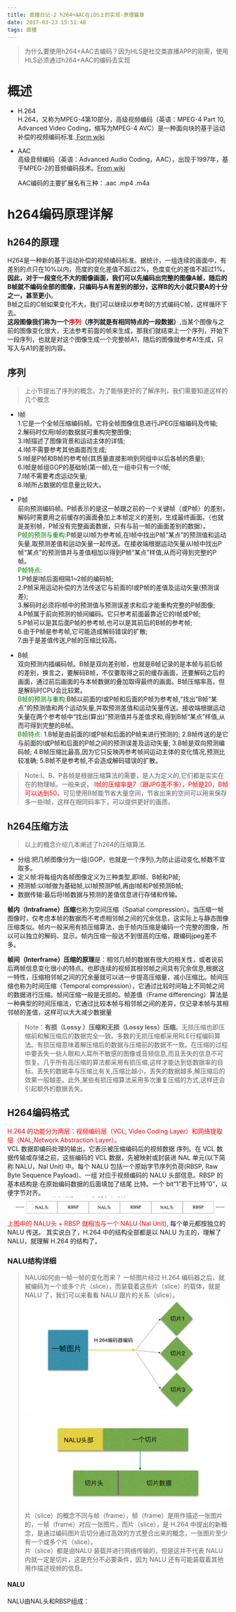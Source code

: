 ```yaml
---
title: 直播日记-2 h264+AAC在iOS上的实现-原理篇章
date: 2017-03-23 15:51:48
tags: 直播
---
```

>为什么要使用h264+AAC去编码？因为HLS是社交类直播APP的刚需，使用HLS必须通过h264+AAC的编码去实现


# 概述
-  H.264<br>
H.264，又称为MPEG-4第10部分，高级视频编码（英语：MPEG-4 Part 10, Advanced Video Coding，缩写为MPEG-4 AVC）是一种面向块的基于运动补偿的视频编码标准.[ Form wiki ](https://zh.wikipedia.org/wiki/H.264/MPEG-4_AVC)

-  AAC<br>
高级音频编码（英语：Advanced Audio Coding，AAC），出现于1997年，基于MPEG-2的音频编码技术。[From wiki](https://zh.wikipedia.org/wiki/%E9%80%B2%E9%9A%8E%E9%9F%B3%E8%A8%8A%E7%B7%A8%E7%A2%BC)

	AAC编码的主要扩展名有三种：.aac .mp4 .m4a

# h264编码原理详解
## h264的原理
H264是一种新的基于运动补偿的视频编码标准。据统计，一组连续的画面中，有差别的点只在10%以内，亮度的变化差值不超过2%，色度变化的差值不超过1%。<br>**因此，对于一段变化不大的图像画面，我们可以先编码出完整的图像A帧，随后的B帧就不编码全部的图像，只编码与A有差别的部分，这样B的大小就只要A的十分之一，甚至更小**。<br>
B帧之后的C帧如果变化不大，我们可以继续以参考B的方式编码C帧，这样循环下去。<br>
**这段图像我们称为一个<font color= 'red'>序列</font>（序列就是有相同特点的一段数据）**,当某个图像与之前的图像变化很大，无法参考前面的帧来生成，那我们就结束上一个序列，开始下一段序列，也就是对这个图像生成一个完整帧A1，随后的图像就参考A1生成，只写入与A1的差别内容。

## 序列
>上小节提出了序列的概念。为了能够更好的了解序列，我们需要知道这样的几个概念

-  I帧 <br>
1.它是一个全帧压缩编码帧。它将全帧图像信息进行JPEG压缩编码及传输; <br>
2.解码时仅用I帧的数据就可重构完整图像; <br>
3.I帧描述了图像背景和运动主体的详情;<br>
4.I帧不需要参考其他画面而生成; <br>
5.I帧是P帧和B帧的参考帧(其质量直接影响到同组中以后各帧的质量); <br>
6.I帧是帧组GOP的基础帧(第一帧),在一组中只有一个I帧; <br>
7.I帧不需要考虑运动矢量; <br>
8.I帧所占数据的信息量比较大。<br>

-  P帧<br>
前向预测编码帧。P帧表示的是这一帧跟之前的一个关键帧（或P帧）的差别，解码时需要用之前缓存的画面叠加上本帧定义的差别，生成最终画面。（也就是差别帧，P帧没有完整画面数据，只有与前一帧的画面差别的数据）。<br>
<font color= 'green'>P帧的预测与重构:</font>P帧是以I帧为参考帧,在I帧中找出P帧“某点”的预测值和运动矢量,取预测差值和运动矢量一起传送。在接收端根据运动矢量从I帧中找出P帧“某点”的预测值并与差值相加以得到P帧“某点”样值,从而可得到完整的P帧。<br>
<font color= 'green'>P帧特点:</font> <br>
1.P帧是I帧后面相隔1~2帧的编码帧; <br>
2.P帧采用运动补偿的方法传送它与前面的I或P帧的差值及运动矢量(预测误差); <br>
3.解码时必须将I帧中的预测值与预测误差求和后才能重构完整的P帧图像; <br>
4.P帧属于前向预测的帧间编码。它只参考前面最靠近它的I帧或P帧; <br>
5.P帧可以是其后面P帧的参考帧,也可以是其前后的B帧的参考帧; <br>
6.由于P帧是参考帧,它可能造成解码错误的扩散; <br>
7.由于是差值传送,P帧的压缩比较高。 <br>

-  B帧<br>
双向预测内插编码帧。B帧是双向差别帧，也就是B帧记录的是本帧与前后帧的差别，换言之，要解码B帧，不仅要取得之前的缓存画面，还要解码之后的画面，通过前后画面的与本帧数据的叠加取得最终的画面。B帧压缩率高，但是解码时CPU会比较累。<br>
<font color= 'green'>B帧的预测与重构:</font>B帧以前面的I或P帧和后面的P帧为参考帧,“找出”B帧“某点”的预测值和两个运动矢量,并取预测差值和运动矢量传送。接收端根据运动矢量在两个参考帧中“找出(算出)”预测值并与差值求和,得到B帧“某点”样值,从而可得到完整的B帧。<br>
<font color= 'green'>B帧特点:</font> 
1.B帧是由前面的I或P帧和后面的P帧来进行预测的; 
2.B帧传送的是它与前面的I或P帧和后面的P帧之间的预测误差及运动矢量; 
3.B帧是双向预测编码帧; 
4.B帧压缩比最高,因为它只反映丙参考帧间运动主体的变化情况,预测比较准确; 
5.B帧不是参考帧,不会造成解码错误的扩散。 

>Note:I、B、P各帧是根据压缩算法的需要，是人为定义的,它们都是实实在在的物理帧。一般来说，<font color= 'red'>
I帧的压缩率是7（跟JPG差不多），P帧是20，B帧可以达到50。</font>可见使用B帧能节省大量空间，节省出来的空间可以用来保存多一些I帧，这样在相同码率下，可以提供更好的画质。



## h264压缩方法
>以上的概念介绍几本阐述了h264的压缩算法.<br>

- 分组:把几帧图像分为一组(GOP，也就是一个序列),为防止运动变化,帧数不宜取多。 
- 定义帧:将每组内各帧图像定义为三种类型,即I帧、B帧和P帧; 
- 预测帧:以I帧做为基础帧,以I帧预测P帧,再由I帧和P帧预测B帧; 
- 数据传输:最后将I帧数据与预测的差值信息进行存储和传输。

**帧内（Intraframe）压缩**也称为空间压缩（Spatial compression）。当压缩一帧图像时，仅考虑本帧的数据而不考虑相邻帧之间的冗余信息，这实际上与静态图像压缩类似。帧内一般采用有损压缩算法，由于帧内压缩是编码一个完整的图像，所以可以独立的解码、显示。帧内压缩一般达不到很高的压缩，跟编码jpeg差不多。<br>

 **帧间（Interframe）压缩的原理**是：相邻几帧的数据有很大的相关性，或者说前后两帧信息变化很小的特点。也即连续的视频其相邻帧之间具有冗余信息,根据这一特性，压缩相邻帧之间的冗余量就可以进一步提高压缩量，减小压缩比。帧间压缩也称为时间压缩（Temporal compression），它通过比较时间轴上不同帧之间的数据进行压缩。帧间压缩一般是无损的。帧差值（Frame differencing）算法是一种典型的时间压缩法，它通过比较本帧与相邻帧之间的差异，仅记录本帧与其相邻帧的差值，这样可以大大减少数据量
 
 
>Note：**有损（Lossy ）压缩和无损（Lossy less）压缩**。无损压缩也即压缩前和解压缩后的数据完全一致。多数的无损压缩都采用RLE行程编码算法。有损压缩意味着解压缩后的数据与压缩前的数据不一致。在压缩的过程中要丢失一些人眼和人耳所不敏感的图像或音频信息,而且丢失的信息不可恢复。几乎所有高压缩的算法都采用有损压缩,这样才能达到低数据率的目标。丢失的数据率与压缩比有关,压缩比越小，丢失的数据越多,解压缩后的效果一般越差。此外,某些有损压缩算法采用多次重复压缩的方式,这样还会引起额外的数据丢失。
 

## H264编码格式
<font color = 'red'>H.264 的功能分为两层：视频编码层（VCL, Video Coding Layer）和网络提取层（NAL,Network Abstraction Layer）。</font><br>
VCL 数据即编码处理的输出，它表示被压缩编码后的视频数据 序列。在 VCL 数据传输或存储之前，这些编码的 VCL 数据，先被映射或封装进 NAL 单元(以下简称 NALU，Nal Unit) 中。每个 NALU 包括一个原始字节序列负荷(RBSP, Raw Byte Sequence Payload)、一组 对应于视频编码的 NALU 头部信息。RBSP 的基本结构是:在原始编码数据的后面填加了结尾 比特。一个 bit“1”若干比特“0”，以便字节对齐。
![Alta Text](https://github.com/jackytianhappy/ImgSource/blob/master/1073278-9e616be55d13e9af.png?raw=true)
<font color  = 'red'>上图中的 NALU头 + RBSP 就相当与一个 NALU (Nal Unit),</font> 每个单元都按独立的 NALU 传送。 其实说白了，H.264 中的结构全部都是以 NALU 为主的，理解了 NALU，就理解 H.264 的结构了。

### NALU结构详细
>NALU如何由一帧一帧的变化而来？
一帧图片经过 H.264 编码器之后，就被编码为一个或多个片（slice），而装载着这些片（slice）的载体，就是 NALU 了，我们可以来看看 NALU 跟片的关系（slice）。
![Alta Text](https://github.com/jackytianhappy/ImgSource/blob/master/%E5%B8%A7%E5%88%87%E7%89%87.png?raw=true)
![Alta Text](https://github.com/jackytianhappy/ImgSource/blob/master/%E5%B8%A7%E5%88%87%E7%89%871.png?raw=true)
片（slice）的概念不同与帧（frame），帧（frame）是用作描述一张图片的，一帧（frame）对应一张图片，而片（slice），是 H.264 中提出的新概念，是通过编码图片后切分通过高效的方式整合出来的概念，一张图片至少有一个或多个片（slice）。<br>
片（slice）都是由NALU 装载并进行网络传输的，但是这并不代表 NALU 内就一定是切片，这是充分不必要条件，因为 NALU 还有可能装载着其他用作描述视频的信息。
#### NALU
NALU由NAL头和RBSP组成：




